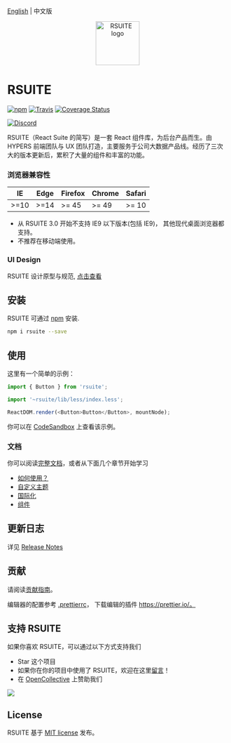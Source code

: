 [English](https://github.com/rsuite/rsuite/blob/master/README_zh.md) | 中文版


<p align="center">
  <a href="https://rsuitejs.com" target="_blank" rel="noopener noreferrer">
   <img width="100" src="https://user-images.githubusercontent.com/1203827/39026518-277950c4-4480-11e8-8109-42fbb0f2f7b5.png" alt="RSUITE logo">
  </a>
</p>


# RSUITE

[![npm](https://badge.fury.io/js/rsuite.svg)](https://www.npmjs.com/package/rsuite)
[![Travis](https://travis-ci.org/rsuite/rsuite.svg?branch=master)](https://travis-ci.org/rsuite/rsuite)
[![Coverage Status](https://coveralls.io/repos/github/rsuite/rsuite/badge.svg?branch=next)](https://coveralls.io/github/rsuite/rsuite?branch=next)

[![Discord](https://img.shields.io/badge/Discord-Join%20chat%20%E2%86%92-738bd7.svg)](https://discord.gg/GmPXTH3)

RSUITE（React Suite 的简写）是一套 React 组件库，为后台产品而生。由 HYPERS 前端团队与 UX 团队打造，主要服务于公司大数据产品线。经历了三次大的版本更新后，累积了大量的组件和丰富的功能。

### 浏览器兼容性

| IE   | Edge | Firefox | Chrome | Safari |
| ---- | ---- | ------- | ------ | ------ |
| >=10 | >=14 | >= 45   | >= 49  | >= 10  |

- 从 RSUITE 3.0 开始不支持 IE9 以下版本(包括 IE9)， 其他现代桌面浏览器都支持。
- 不推荐在移动端使用。

### UI Design

RSUITE 设计原型与规范, [点击查看](https://rsuitejs.com/design/index.html)


## 安装

RSUITE 可通过 [npm](https://www.npmjs.com/package/rsuite) 安装.

```bash
npm i rsuite --save
```


## 使用

这里有一个简单的示例：

```js
import { Button } from 'rsuite';

import '~rsuite/lib/less/index.less';

ReactDOM.render(<Button>Button</Button>, mountNode);
```

你可以在 [CodeSandbox](https://codesandbox.io/s/mo7jxvr9x9?from-embed) 上查看该示例。

### 文档

你可以阅读[完整文档](https://rsuitejs.com/guide/introduction)，或者从下面几个章节开始学习

* [如何使用？](https://rsuitejs.com/guide/usage)
* [自定义主题](https://rsuitejs.com/guide/themes)
* [国际化](https://rsuitejs.com/guide/intl)
* [组件](https://rsuitejs.com/components/overview)


## 更新日志

详见 [Release Notes](https://github.com/rsuite/rsuite/releases)


## 贡献

请阅读[贡献指南](https://github.com/rsuite/rsuite/blob/master/CONTRIBUTING.zh-CN.md)。

编辑器的配置参考 [.prettierrc](https://github.com/rsuite/rsuite/wiki/.prettierrc)， 下载编辑的插件 https://prettier.io/。


## 支持 RSUITE

如果你喜欢 RSUITE，可以通过以下方式支持我们

- Star 这个项目
- 如果你在你的项目中使用了 RSUITE，欢迎在这里[留言](https://github.com/rsuite/rsuite/issues/11)！
- 在 [OpenCollective](https://opencollective.com/rsuite#) 上赞助我们

[<img src="https://opencollective.com/rsuite/tiers/backer.svg?avatarHeight=36">](https://opencollective.com/rsuite)


## License

RSUITE 基于 [MIT license](https://github.com/rsuite/rsuite/blob/master/LICENSE) 发布。
